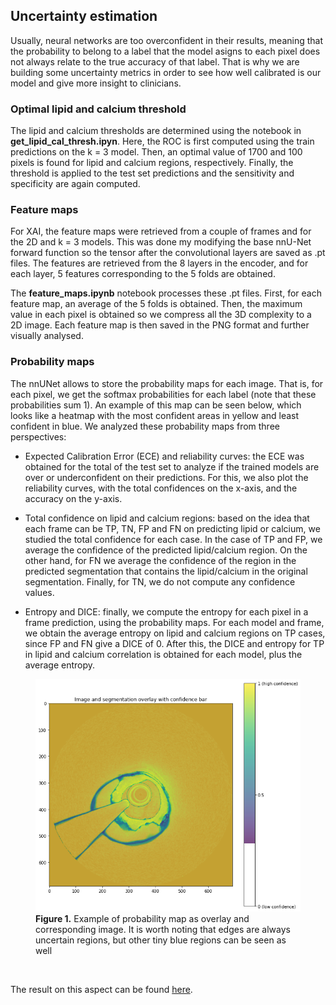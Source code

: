## Uncertainty estimation

Usually, neural networks are too overconfident in their results, meaning that the probability to belong to a label that the model asigns to each pixel does not always relate to the true accuracy of that label. That is why we are building some uncertainty metrics in order to see how well calibrated is our model and give more insight to clinicians. 

### Optimal lipid and calcium threshold

The lipid and calcium thresholds are determined using the notebook in **get_lipid_cal_thresh.ipyn**. Here, the ROC is first computed using the train predictions on the k = 3 model. Then, an optimal value of 1700 and 100 pixels is found for lipid and calcium regions, respectively. Finally, the threshold is applied to the test set predictions and the sensitivity and specificity are again computed.

### Feature maps

For XAI, the feature maps were retrieved from a couple of frames and for the 2D and k = 3 models. This was done my modifying the base nnU-Net forward function so the tensor after the convolutional layers are saved as .pt files. The features are retrieved from the 8 layers in the encoder, and for each layer, 5 features corresponding to the 5 folds are obtained.

The **feature_maps.ipynb** notebook processes these .pt files. First, for each feature map, an average of the 5 folds is obtained. Then, the maximum value in each pixel is obtained so we compress all the 3D complexity to a 2D image. Each feature map is then saved in the PNG format and further visually analysed.

### Probability maps

The nnUNet allows to store the probability maps for each image. That is, for each pixel, we get the softmax probabilities for each label (note that these probabilities sum 1). An example of this map can be seen below, which looks like a heatmap with the most confident areas in yellow and least confident in blue. We analyzed these probability maps from three perspectives:

- Expected Calibration Error (ECE) and reliability curves: the ECE was obtained for the total of the test set to analyze if the trained models are over or underconfident on their predictions. For this, we also plot the reliability curves, with the total confidences on the x-axis, and the accuracy on the y-axis.

- Total confidence on lipid and calcium regions: based on the idea that each frame can be TP, TN, FP and FN on predicting lipid or calcium, we studied the total confidence for each case. In the case of TP and FP, we average the confidence of the predicted lipid/calcium region. On the other hand, for FN we average the confidence of the region in the predicted segmentation that contains the lipid/calcium in the original segmentation. Finally, for TN, we do not compute any confidence values.

- Entropy and DICE: finally, we compute the entropy for each pixel in a frame prediction, using the probability maps. For each model and frame, we obtain the average entropy on lipid and calcium regions on TP cases, since FP and FN give a DICE of 0. After this, the DICE and entropy for TP in lipid and calcium correlation is obtained for each model, plus the average entropy. 

<!-- ![Figure 1. Example of probability map as overlay and corresponding image. It is worth noting that edges are always uncertain regions, but other tiny blue regions can be seen as well](/assets/prob_map.png) -->

<figure>
    <img src="/assets/prob_map.png" alt="missing" />
    <figcaption>
        <strong>Figure 1.</strong> Example of probability map as overlay and corresponding image. It is worth noting that edges are always uncertain regions, but other tiny blue regions can be seen as well
    </figcaption>
</figure>
<br />

The result on this aspect can be found [here](/info-files/uncertainty/).